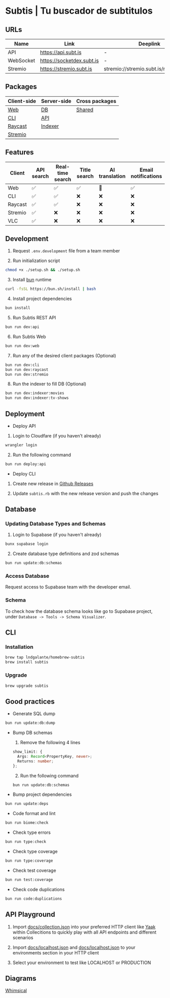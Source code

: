# Subtis | Tu buscador de subtitulos

## URLs

| Name      | Link                      | Deeplink                                |
| --------- | ------------------------- | --------------------------------------- |
| API       | https://api.subt.is       | -                                       |
| WebSocket | https://socketdex.subt.is | -                                       |
| Stremio   | https://stremio.subt.is   | stremio://stremio.subt.is/manifest.json |

## Packages

| Client-side                   | Server-side                   | Cross packages              |
| ----------------------------- | ----------------------------- | --------------------------- |
| [Web](/packages/web/)         | [DB](/packages/db/)           | [Shared](/packages/shared/) |
| [CLI](/packages/cli/)         | [API](/packages/api/)         |                             |
| [Raycast](/packages/raycast/) | [Indexer](/packages/indexer/) |
| [Stremio](/packages/stremio/) |                               |

## Features
| Client  | API search | Real-time search | Title search | AI translation | Email notifications |
| ------- | ---------- | ---------------- | ------------ | -------------- | ------------------- |
| Web     | ✅         | ✅               | ✅           | 🚧             | ✅                  |
| CLI     | ✅         | ✅               | ❌           | ❌             | ❌                  |
| Raycast | ✅         | ✅               | ❌           | ❌             | ❌                  |
| Stremio | ✅         | ❌               | ❌           | ❌             | ❌                  |
| VLC     | ✅         | ❌               | ❌           | ❌             | ❌                  |



## Development

1. Request `.env.development` file from a team member

2. Run initialization script

```bash
chmod +x ./setup.sh && ./setup.sh
```

3. Install [bun](https://bun.sh/) runtime

```bash
curl -fsSL https://bun.sh/install | bash
```

4. Install project dependencies

```bash
bun install
```

5. Run Subtis REST API

```bash
bun run dev:api
```

6. Run Subtis Web

```bash
bun run dev:web
```

7. Run any of the desired client packages (Optional)

```bash
bun run dev:cli
bun run dev:raycast
bun run dev:stremio
```

8. Run the indexer to fill DB (Optional)

```bash
bun run dev:indexer:movies
bun run dev:indexer:tv-shows
```

## Deployment

- Deploy API

1. Login to Cloudfare (if you haven't already)

```bash
wrangler login
```

2. Run the following command

```bash
bun run deploy:api
```

- Deploy CLI

1. Create new release in [Github Releases](https://github.com/lndgalante/homebrew-subtis/releases)

2. Update `subtis.rb` with the new release version and push the changes

## Database

### Updating Database Types and Schemas

1. Login to Supabase (if you haven't already)

```bash
bunx supabase login
```

2. Create database type definitions and zod schemas

```bash
bun run update:db:schemas
```

### Access Database

Request access to Supabase team with the developer email.

### Schema

To check how the database schema looks like go to Supabase project, under `Database -> Tools -> Schema Visualizer`.

## CLI

### Installation

```bash
brew tap lndgalante/homebrew-subtis
brew install subtis
```

### Upgrade

```bash
brew upgrade subtis
```

## Good practices

- Generate SQL dump

```bash
bun run update:db:dump
```

- Bump DB schemas

  1. Remove the following 4 lines

  ```typescript
  show_limit: {
    Args: Record<PropertyKey, never>;
    Returns: number;
  };
  ```

  2. Run the following command

  ```bash
  bun run update:db:schemas
  ```

- Bump project dependencies

```bash
bun run update:deps
```

- Code format and lint

```bash
bun run biome:check
```

- Check type errors

```bash
bun run type:check
```

- Check type coverage

```bash
bun run type:coverage
```

- Check test coverage

```bash
bun run test:coverage
```

- Check code duplications

```bash
bun run code:duplications
```

## API Playground

1. Import [docs/collection.json](/docs/collection.json) into your preferred HTTP client like [Yaak](https://yaak.app) within Collecitions to quickly play with all API endpoints and different scenarios

2. Import [docs/localhost.json](/docs/localhost.json) and [docs/localhost.json](/docs/production.json) to your environments section in your HTTP client

3. Select your environment to test like LOCALHOST or PRODUCTION

## Diagrams

[Whimsical](https://whimsical.com/Subtis-9VTuUJTU3KcGLHGbk19ioA)
